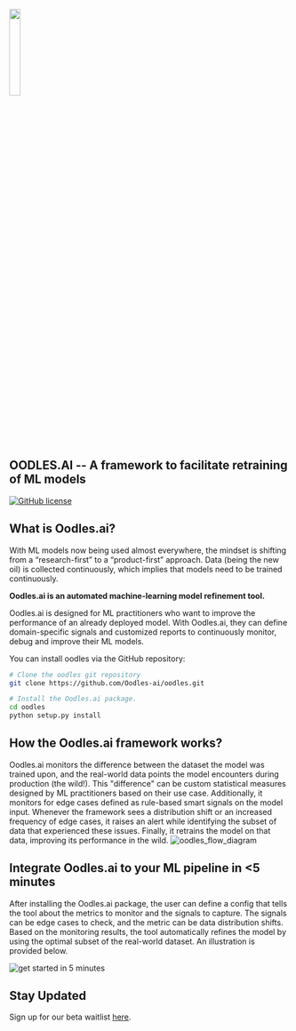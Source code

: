 [<img src="https://user-images.githubusercontent.com/5287871/200270081-69863fc2-8537-4736-915d-193f9e9112cd.png" width= "20%" />](https://oodles.ai)

## OODLES.AI -- A framework to facilitate retraining of ML models
[![GitHub license](https://img.shields.io/badge/License-Apache_2.0-blue.svg)](https://github.com/Oodles-ai/oodles/blob/main/LICENSE)

## What is Oodles.ai?
With ML models now being used almost everywhere, the mindset is shifting from a “research-first” to a “product-first” approach. Data (being the new oil) is collected continuously, which implies that models need to be trained continuously. 

**Oodles.ai is an automated machine-learning model refinement tool.**

Oodles.ai is designed for ML practitioners who want to improve the performance of an already deployed model. With Oodles.ai, they can define domain-specific signals and customized reports to continuously monitor, debug and improve their ML models. 

You can install oodles via the GitHub repository:
```bash
# Clone the oodles git repository
git clone https://github.com/Oodles-ai/oodles.git

# Install the Oodles.ai package.
cd oodles
python setup.py install
```
## How the Oodles.ai framework works?
Oodles.ai monitors the difference between the dataset the model was trained upon, and the real-world data points the model encounters during production (the wild!). This "difference" can be custom statistical measures designed by ML practitioners based on their use case. Additionally, it monitors for edge cases defined as rule-based smart signals on the model input. Whenever the framework sees a distribution shift or an increased frequency of edge cases, it raises an alert while identifying the subset of data that experienced these issues. Finally, it retrains the model on that data, improving its performance in the wild.
![oodles_flow_diagram](https://user-images.githubusercontent.com/5287871/200270401-13935ddb-111c-432d-bf4a-96849fb875ff.png)

## Integrate Oodles.ai to your ML pipeline in <5 minutes
After installing the Oodles.ai package, the user can define a config that tells the tool about the metrics to monitor and the signals to capture. The signals can be edge cases to check, and the metric can be data distribution shifts. Based on the monitoring results, the tool automatically refines the model by using the optimal subset of the real-world dataset. An illustration is provided below. 

![get started in 5 minutes](https://user-images.githubusercontent.com/5287871/200270545-79ac887f-7786-47c5-bc59-87a37ee83f63.png)

## Stay Updated
Sign up for our beta waitlist [here](https://oodles.ai/).
